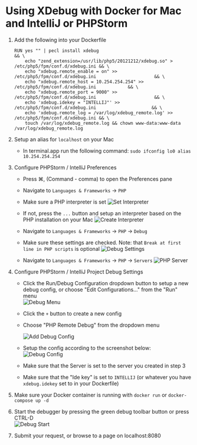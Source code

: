 # Using XDebug with Docker for Mac and IntelliJ or PHPStorm 

1. Add the following into your Dockerfile 

    ```
    RUN yes "" | pecl install xdebug                                                             && \
    	echo "zend_extension=/usr/lib/php5/20121212/xdebug.so" > /etc/php5/fpm/conf.d/xdebug.ini && \
    	echo "xdebug.remote_enable = on" >> /etc/php5/fpm/conf.d/xdebug.ini                      && \
	    echo "xdebug.remote_host = 10.254.254.254" >> /etc/php5/fpm/conf.d/xdebug.ini            && \
	    echo "xdebug.remote_port = 9000" >> /etc/php5/fpm/conf.d/xdebug.ini                      && \
    	echo 'xdebug.idekey = "INTELLIJ"' >> /etc/php5/fpm/conf.d/xdebug.ini                     && \
	    echo 'xdebug.remote_log = /var/log/xdebug_remote.log' >> /etc/php5/fpm/conf.d/xdebug.ini && \
    	touch /var/log/xdebug_remote.log && chown www-data:www-data /var/log/xdebug_remote.log
    ```
2. Setup an alias for `localhost` on your Mac 
    * In terminal.app run the following command: 
      `sudo ifconfig lo0 alias 10.254.254.254`

3. Configure PHPStorm / IntelliJ Preferences 
    * Press &#8984;, (Command - comma) to open the Preferences pane 
    * Navigate to `Languages & Frameworks` -> `PHP`
    * Make sure a PHP interpreter is set 
        ![Set Interpreter](https://coleca.github.io/imgs/phpstorm-debug/set_interpreter.png?raw=true)
    
    * If not, press the `...` button and setup an interpreter based on the PHP installation on your Mac 
        ![Create Interpreter](https://coleca.github.io/imgs/phpstorm-debug/create_interpreter.png?raw=true)
   
    * Navigate to `Languages & Frameworks` -> `PHP` -> `Debug` 
    * Make sure these settings are checked.  Note: that `Break at first line in PHP scripts` is optional 
        ![Debug Settings](https://coleca.github.io/imgs/phpstorm-debug/debug_settings.png?raw=true)

    * Navigate to `Languages & Frameworks` -> `PHP` -> `Servers` 
        ![PHP Server](https://coleca.github.io/imgs/phpstorm-debug/php_server.png?raw=true)
    
4. Configure PHPStorm / IntelliJ Project Debug Settings 
    * Click the Run/Debug Configuration dropdown button to setup a new debug config, or choose "Edit Configurations..." from the "Run" menu  
        ![Debug Menu](https://coleca.github.io/imgs/phpstorm-debug/debug_menu.png?raw=true)
    * Click the `+` button to create a new config 
    * Choose "PHP Remote Debug" from the dropdown menu 
    
        ![Add Debug Config](https://coleca.github.io/imgs/phpstorm-debug/add_debug_config.png?raw=true)
    * Setup the config according to the screenshot below:     
        ![Debug Config](https://coleca.github.io/imgs/phpstorm-debug/debug_config.png?raw=true)
    * Make sure that the Server is set to the server you created in step 3 
    * Make sure that the "Ide key" is set to `INTELLIJ` (or whatever you have `xdebug.idekey` set to in your Dockerfile) 

5. Make sure your Docker container is running with `docker run` or `docker-compose up -d` 

6. Start the debugger by pressing the green debug toolbar button or press CTRL-D  
         ![Debug Start](https://coleca.github.io/imgs/phpstorm-debug/debug_start.png?raw=true)

7. Submit your request, or browse to a page on localhost:8080 
